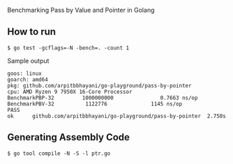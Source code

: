 Benchmarking Pass by Value and Pointer in Golang

## How to run

```
$ go test -gcflags=-N -bench=. -count 1
```

Sample output

```
goos: linux
goarch: amd64
pkg: github.com/arpitbbhayani/go-playground/pass-by-pointer
cpu: AMD Ryzen 9 7950X 16-Core Processor            
BenchmarkPBP-32         1000000000               0.7663 ns/op
BenchmarkPBV-32          1122776              1145 ns/op
PASS
ok      github.com/arpitbbhayani/go-playground/pass-by-pointer  2.750s
```

## Generating Assembly Code

```
$ go tool compile -N -S -l ptr.go
```

